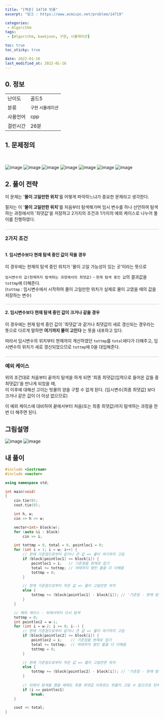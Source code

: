 ```yaml
---
title: "[백준] 14719 빗물"
excerpt: "링크 : https://www.acmicpc.net/problem/14719"

categories: 
 - Algorithm
tags:
 - [Algorithm, baekjoon, 구현, 시뮬레이션]

toc: true
toc_sticky: true

date: 2022-01-16
last_modified_at: 2022-01-16
---
```


<style>
    h3, h4 {border-top: 0.25px solid #51555d54; padding-top: 16px;}
    .info_link {color:white; text-decoration: none;}
    .info_link:visited {color:white; text-decoration: none;}
    .info_link:hover {color:#8cd2d5;}
</style>

## 0. 정보
<table>
    <tr>
        <td>난이도</td>
        <td>골드5</td>
    </tr>
    <tr>
        <td>분류</td>
        <td><code class="language-plaintext highlighter-rouge">구현</code> <code class="language-plaintext highlighter-rouge">시뮬레이션</code></td>
    </tr>
    <tr>
        <td>사용언어</td>
        <td>cpp</td>
    </tr>
    <tr>
        <td>걸린시간</td>
        <td>26분</td>
    </tr>
</table>


## 1. 문제정의
<p>
    <a href="https://www.acmicpc.net/problem/14719" class="info_link">
        14719번 빗물 문제 보러가기
    </a>
</p>

![image](https://user-images.githubusercontent.com/74577714/149662534-ffb5184c-dbf3-4b45-a671-9825db0421d2.png)
![image](https://user-images.githubusercontent.com/74577714/149662547-6b1f1655-ec1c-458e-8225-add5f5711343.png)
![image](https://user-images.githubusercontent.com/74577714/149662569-84229c9a-701a-4131-add6-6acb6fe8727c.png)
![image](https://user-images.githubusercontent.com/74577714/149662600-7d08e5f2-c0e2-4bb1-b372-a52fd0b2bd43.png)
![image](https://user-images.githubusercontent.com/74577714/149662619-e0e4ac6a-b5e8-4ed1-9cd7-0aa8f1f80afa.png)
![image](https://user-images.githubusercontent.com/74577714/149662669-ffd1c3c0-a59e-4e01-8f4d-53ad7a2a36bb.png)
![image](https://user-images.githubusercontent.com/74577714/149662646-a044ab36-6dd5-4e40-b374-50afa18bc134.png)


## 2. 풀이 전략
 이 문제는 '**물이 고일만한 위치**'를 어떻게 파악하느냐가 중요한 문제라고 생각한다.

 필자는 이 '**물이 고일만한 위치**'를 처음부터 탐색해가며 임시 변수를 하나 선언하여 탐색하는 과정에서의 '최댓값'을 저장하고 2가지의 조건과 1가지의 예외 케이스로 나누어 풀이를 진행하였다.
 
### 2가지 조건
<h4 style="border: 0; margin-top: 0px" id="1. 임시변수보다 현재 탐색 중인 값이 작을 경우"> 1. 임시변수보다 현재 탐색 중인 값이 작을 경우</h4>
 이 경우에는 현재의 탐색 중인 위치가 '물이 고일 가능성이 있는 곳'이라는 뜻으로 

 ``임시변수의 값(현재까지 탐색하는 과정에서의 최댓값)`` - ``현재 탐색 중인 값``의 결과값을 ``tottmp``에 더해준다.<br>
 (``tottmp`` : 임시변수에서 시작하여 물이 고일만한 위치가 실제로 물이 고였을 때의 값을 저장하는 변수)

#### 2. 임시변수보다 현재 탐색 중인 값이 크거나 같을 경우
 이 경우에는 현재 탐색 중인 값이 '최댓값'과 같거나 최댓값이 새로 갱신되는 경우라는 뜻으로 다르게 말하면 **여기까지 물이 고인다** 는 뜻을 내포하고 있다.

 따라서 임시변수의 위치부터 현재까지 계산하였던 ``tottmp``를 ``total``에다가 더해주고,
 임시변수의 위치가 새로 갱신되었으므로 ``tottmp``에 0을 대입해준다.


### 예외 케이스
 위의 조건대로 처음부터 끝까지 탐색을 하게 되면 '최종 최댓값(입력으로 들어온 값들 중 최댓값)'을 만나게 되었을 때,<br>
 이 이후에 대해선 고이는 빗물의 양을 구할 수 없게 된다. (임시변수[최종 최댓값] 보다 크거나 같은 값이 더 이상 없으므로)

 이 예외 케이스에 대비하여 끝에서부터 처음(또는 최종 최댓값)까지 탐색하는 과정을 한 번 더 해주면 된다.


## 그림설명
![image](https://user-images.githubusercontent.com/74577714/149664783-39b61402-1e87-4e05-beef-bbe3195a85a3.png)
![image](https://user-images.githubusercontent.com/74577714/149664732-65c26194-3aea-4bef-b560-96a7c5e2a3f5.png)

## 내 풀이
```cpp
#include <iostream>
#include <vector>

using namespace std;

int main(void) 
{
    cin.tie(0);
    cout.tie(0);

    int h, w;
    cin >> h >> w;

    vector<int> block(w);
    for (auto &i : block)
        cin >> i;

    int tottmp = 0, total = 0, pointloc1 = 0;
    for (int i = 1; i < w; i++) {
        // 현재 기준점으로부터 같거나 큰 값 => 물이 여기까지 고임
        if (block[pointloc1] <= block[i]) {
            pointloc1 = i;   // 기준점을 현재로 잡기
            total += tottmp; // 여태까지 쌓인 물을 다 더해줌
            tottmp = 0;      
        }

        // 현재 기준점으로부터 작은 값 => 물이 고일만한 위치
        else {
            tottmp += (block[pointloc1] - block[i]); // '기준점 - 현재 탐색 중인 블럭의 높이'만큼 물이 고임
        }        
    }

    // 예외 케이스 - 뒤에서부터 다시 탐색
    tottmp = 0;
    int pointloc2 = w-1;
    for (int i = w-2; i >= 0; i--) {
        // 현재 기준점으로부터 같거나 큰 값 => 물이 여기까지 고임
        if (block[pointloc2] <= block[i]) {
            pointloc2 = i;    // 기준점을 현재로 잡기
            total += tottmp;  // 여태까지 쌓인 물을 다 더해줌
            tottmp = 0;
        }

        // 현재 기준점으로부터 작은 값 => 물이 고일만한 위치
        else {
            tottmp += (block[pointloc2] - block[i]); // '기준점 - 현재 탐색 중인 블럭의 높이'만큼 물이 고임
        }        
        
        // 뒤에서 탐색을 했을 때에도 최종 최댓값 이후로는 빗물이 고일 수 없으므로 반복문 종료
        if (i == pointloc1)
            break;
    }

    cout << total;
}
 ```